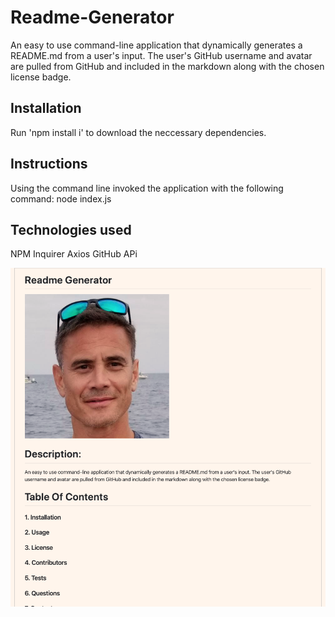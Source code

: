 # Readme-Generator
An easy to use command-line application that dynamically generates a README.md from a user's input. The user's GitHub username and avatar are pulled from GitHub and included in the markdown along with the chosen license badge. 

## Installation
Run 'npm install i' to download the neccessary dependencies. 

## Instructions 
Using the command line invoked the application with the following command: node index.js

## Technologies used
NPM Inquirer
Axios
GitHub APi


![Screenshot](assets/readme-picture.png)
